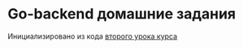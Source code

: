 # Go-backend домашние задания
Инициализировано из кода [второго урока курса](https://github.com/v-lozhkin/backendOneLessons)

